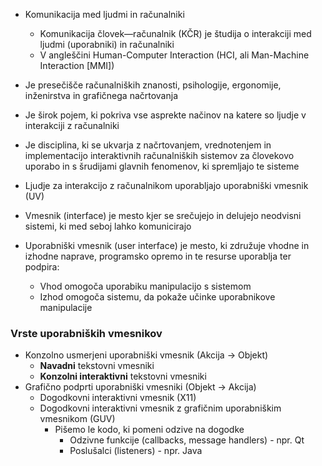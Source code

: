 - Komunikacija med ljudmi in računalniki
	- Komunikacija človek—računalnik (KČR) je študija o interakciji med ljudmi (uporabniki) in računalniki
	- V angleščini Human-Computer Interaction (HCI, ali Man-Machine Interaction \[MMI])
- Je presečišče računalniških znanosti, psihologije, ergonomije, inženirstva in grafičnega načrtovanja
- Je širok pojem, ki pokriva vse asprekte načinov na katere so ljudje v interakciji z računalniki
- Je disciplina, ki se ukvarja z načrtovanjem, vrednotenjem in implementacijo interaktivnih računalniških sistemov za človekovo uporabo in s šrudijami glavnih fenomenov, ki spremljajo te sisteme

- Ljudje za interakcijo z računalnikom uporabljajo uporabniški vmesnik (UV)
- Vmesnik (interface) je mesto kjer se srečujejo in delujejo neodvisni sistemi, ki med seboj lahko komunicirajo
- Uporabniški vmesnik (user interface) je mesto, ki združuje vhodne in izhodne naprave, programsko opremo in te resurse uporablja ter podpira:
	- Vhod omogoča uporabiku manipulacijo s sistemom
	- Izhod omogoča sistemu, da pokaže učinke uporabnikove manipulacije

### Vrste uporabniških vmesnikov
- Konzolno usmerjeni uporabniški vmesnik (Akcija -> Objekt)
	- **Navadni** tekstovni vmesniki
	- **Konzolni interaktivni** tekstovni vmesniki
- Grafično podprti uporabniški vmesniki (Objekt -> Akcija)
	- Dogodkovni interaktivni vmesnik (X11)
	- Dogodkovni interaktivni vmesnik z grafičnim uporabniškim vmesnikom (GUV)
		- Pišemo le kodo, ki pomeni odzive na dogodke
			- Odzivne funkcije (callbacks, message handlers) - npr. Qt
			- Poslušalci (listeners) - npr. Java
